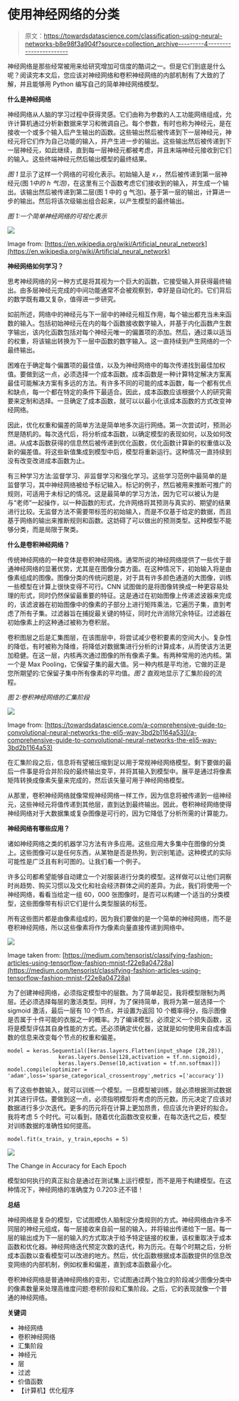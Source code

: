 # 使用神经网络的分类

> 原文：<https://towardsdatascience.com/classification-using-neural-networks-b8e98f3a904f?source=collection_archive---------4----------------------->

神经网络是那些经常被用来给研究增加可信度的酷词之一。但是它们到底是什么呢？阅读完本文后，您应该对神经网络和卷积神经网络的内部机制有了大致的了解，并且能够用 Python 编写自己的简单神经网络模型。

**什么是神经网络**

神经网络从人脑的学习过程中获得灵感。它们由称为参数的人工功能网络组成，允许计算机通过分析新数据来学习和微调自己。每个参数，有时也称为神经元，是在接收一个或多个输入后产生输出的函数。这些输出然后被传递到下一层神经元，神经元将它们作为自己功能的输入，并产生进一步的输出。这些输出然后被传递到下一层神经元，如此继续，直到每一层神经元都被考虑，并且末端神经元接收到它们的输入。这些终端神经元然后输出模型的最终结果。

*图 1* 显示了这样一个网络的可视化表示。初始输入是 *x，*，然后被传递到第一层神经元(图 1*中的 h 气泡)*，在这里有三个函数考虑它们接收到的输入，并生成一个输出。该输出然后被传递到第二层(图 1 中的 g 气泡)。基于第一层的输出，计算进一步的输出。然后将该次级输出组合起来，以产生模型的最终输出。

*图 1:一个简单神经网络的可视化表示*

![](img/22d5dbd7a6e259bea616b3fde879b23a.png)

Image from: [https://en.wikipedia.org/wiki/Artificial_neural_network](https://en.wikipedia.org/wiki/Artificial_neural_network)

**神经网络如何学习？**

思考神经网络的另一种方式是将其视为一个巨大的函数，它接受输入并获得最终输出。由多层神经元完成的中间功能通常不会被观察到，幸好是自动化的。它们背后的数学既有趣又复杂，值得进一步研究。

如前所述，网络中的神经元与下一层中的神经元相互作用，每个输出都充当未来函数的输入。包括初始神经元在内的每个函数接收数字输入，并基于内化函数产生数字输出，该内化函数包括对每个神经元唯一的偏置项的添加。然后，通过乘以适当的权重，将该输出转换为下一层中函数的数字输入。这一直持续到产生网络的一个最终输出。

困难在于确定每个偏置项的最佳值，以及为神经网络中的每次传递找到最佳加权值。要做到这一点，必须选择一个成本函数。成本函数是一种计算特定解决方案离最佳可能解决方案有多远的方法。有许多不同的可能的成本函数，每一个都有优点和缺点，每一个都在特定的条件下最适合。因此，成本函数应该根据个人的研究需要来定制和选择。一旦确定了成本函数，就可以以最小化该成本函数的方式改变神经网络。

因此，优化权重和偏差的简单方法是简单地多次运行网络。第一次尝试时，预测必然是随机的。每次迭代后，将分析成本函数，以确定模型的表现如何，以及如何改进。从成本函数获得的信息然后被传递到优化函数，优化函数计算新的权重值以及新的偏差值。将这些新值集成到模型中后，模型将重新运行。这种情况一直持续到没有改变改进成本函数为止。

有三种学习方法:监督学习、非监督学习和强化学习。这些学习范例中最简单的是监督学习，其中神经网络被给予标记输入。标记的例子，然后被用来推断可推广的规则，可适用于未标记的情况。这是最简单的学习方法，因为它可以被认为是与“老师”一起操作，以一种函数的形式，允许网络将其预测与真实的、期望的结果进行比较。无监督方法不需要带标签的初始输入，而是不仅基于给定的数据，而且基于网络的输出来推断规则和函数。这妨碍了可以做出的预测类型。这种模型不能够分类，而是局限于聚类。

**什么是卷积神经网络？**

传统神经网络的一种变体是卷积神经网络。通常所说的神经网络提供了一些优于普通神经网络的显著优势，尤其是在图像分类方面。在这种情况下，初始输入将是由像素组成的图像。图像分类的传统问题是，对于具有许多颜色通道的大图像，训练一些模型在计算上很快变得不可行。CNN 试图做的是将图像转换成一种更容易处理的形式，同时仍然保留最重要的特征。这是通过在初始图像上传递滤波器来完成的，该滤波器在初始图像中的像素的子部分上进行矩阵乘法，它遍历子集，直到考虑了所有子集。过滤器旨在捕捉最关键的特征，同时允许消除冗余特征。过滤器在初始像素上的这种通过被称为卷积层。

卷积图层之后是汇集图层，在该图层中，将尝试减少卷积要素的空间大小。复杂性的降低，有时被称为降维，将降低对数据集进行分析的计算成本，从而使该方法更加稳健。在这一层，内核再次通过图像的所有像素子集。有两种常用的池内核。第一个是 Max Pooling，它保留子集的最大值。另一种内核是平均池，它做的正是您所期望的:它保留子集中所有像素的平均值。*图 2* 直观地显示了汇集阶段的流程。

*图 2:卷积神经网络的汇集阶段*

![](img/ea725b8398d4526cff6a922a2b34acaf.png)

Image from: [https://towardsdatascience.com/a-comprehensive-guide-to-convolutional-neural-networks-the-eli5-way-3bd2b1164a53](/a-comprehensive-guide-to-convolutional-neural-networks-the-eli5-way-3bd2b1164a53)

在汇集阶段之后，信息将有望被压缩到足以用于常规神经网络模型。剩下要做的最后一件事是将合并阶段的最终输出变平，并将其输入到模型中。展平是通过将像素矩阵转换成像素矢量来完成的，然后该矢量可用于神经网络模型。

从那里，卷积神经网络就像常规神经网络一样工作，因为信息将被传递到一组神经元，这些神经元将值传递到其他层，直到达到最终输出。因此，卷积神经网络使得神经网络对于大数据集或复杂图像是可行的，因为它降低了分析所需的计算能力。

**神经网络有哪些应用？**

诸如神经网络之类的机器学习方法有许多应用。这些应用大多集中在图像的分类上。这些图像可以是任何东西，从某物是否是热狗，到识别笔迹。这种模式的实际可能性是广泛且有利可图的。让我们看一个例子。

许多公司都希望能够自动建立一个对服装进行分类的模型。这样做可以让他们洞察时尚趋势、购买习惯以及文化和社会经济群体之间的差异。为此，我们将使用一个神经网络，看看当给定一组 60，000 张图像时，是否可以构建一个适当的分类模型，这些图像带有标识它们是什么类型服装的标签。

所有这些图片都是由像素组成的，因为我们要做的是一个简单的神经网络，而不是卷积神经网络，所以这些像素将作为像素向量直接传递到网络中。

![](img/78061595e4366c581ecd1d8e7b378c76.png)

Image taken from: [https://medium.com/tensorist/classifying-fashion-articles-using-tensorflow-fashion-mnist-f22e8a04728a](https://medium.com/tensorist/classifying-fashion-articles-using-tensorflow-fashion-mnist-f22e8a04728a)

为了创建神经网络，必须指定模型中的层数。为了简单起见，我将模型限制为两层。还必须选择每层的激活类型。同样，为了保持简单，我将为第一层选择一个 sigmoid 激活，最后一层有 10 个节点，并设置为返回 10 个概率得分，指示图像是否属于十件可能的衣服之一的概率。为了编译模型，必须定义一个损失函数，这将是模型评估其自身性能的方式。还必须确定优化器，这就是如何使用来自成本函数的信息来改变每个节点的权重和偏差。

```
model = keras.Sequential([keras.layers.Flatten(input_shape (28,28)),
                keras.layers.Dense(128,activation = tf.nn.sigmoid),                          
                keras.layers.Dense(10,activation = tf.nn.softmax)])
model.compile(optimizer = 'adam',loss='sparse_categorical_crossentropy',metrics =['accuracy'])
```

有了这些参数输入，就可以训练一个模型。一旦模型被训练，就必须根据测试数据对其进行评估。要做到这一点，必须指明模型将考虑的历元数。历元决定了应该对数据进行多少次迭代。更多的历元将在计算上更加昂贵，但应该允许更好的拟合。我将考虑 5 个时代。可以看到，随着优化函数改变权重，在每次迭代之后，模型对训练数据的准确性如何提高。

```
model.fit(x_train, y_train,epochs = 5)
```

![](img/4aa66756a88be0e1ff7128c8abb55675.png)

The Change in Accuracy for Each Epoch

模型如何执行的真正拟合是通过在测试集上运行模型，而不是用于构建模型。在这种情况下，神经网络的准确度为 0.7203:还不错！

**总结**

神经网络是复杂的模型，它试图模仿人脑制定分类规则的方式。神经网络由许多不同层的神经元组成，每一层接收来自前一层的输入，并将输出传递给下一层。每一层的输出成为下一层的输入的方式取决于给予特定链接的权重，该权重取决于成本函数和优化器。神经网络迭代预定次数的迭代，称为历元。在每个时期之后，分析成本函数以查看模型可以改进的地方。然后，优化函数根据成本函数提供的信息改变网络的内部机制，例如权重和偏差，直到成本函数最小化。

卷积神经网络是普通神经网络的变形，它试图通过两个独立的阶段减少图像分类中的像素数量来处理高维度问题:卷积阶段和汇集阶段。之后，它的表现就像一个普通的神经网络。

**关键词**

*   神经网络
*   卷积神经网络
*   汇集阶段
*   神经元
*   层
*   过滤
*   价值函数
*   【计算机】优化程序